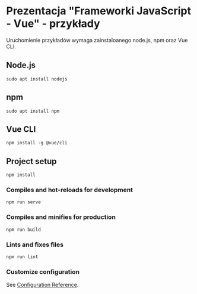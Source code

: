 # Prezentacja "Frameworki JavaScript - Vue" - przykłady
Uruchomienie przykładów wymaga zainstaloanego node.js, npm oraz Vue CLI.
## Node.js
```
sudo apt install nodejs
```

## npm
```
sudo apt install npm
```

## Vue CLI
```
npm install -g @vue/cli
```

## Project setup
```
npm install
```

### Compiles and hot-reloads for development
```
npm run serve
```

### Compiles and minifies for production
```
npm run build
```

### Lints and fixes files
```
npm run lint
```

### Customize configuration
See [Configuration Reference](https://cli.vuejs.org/config/).
